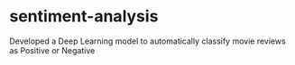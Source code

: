 # sentiment-analysis
Developed a Deep Learning model to automatically classify movie reviews as Positive or Negative
